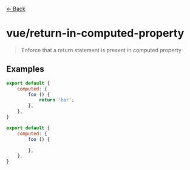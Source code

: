 [&#x2190; Back](./)
# vue/return-in-computed-property

> Enforce that a return statement is present in computed property

 

## Examples

<code-highlight>
 
<div slot="correct">

```js
export default {
    computed: {
        foo () {
            return 'bar';
        },
    },
}

```

</div>

 
<div slot="incorrect">

```js
export default {
    computed: {
        foo () {

        },
    },
}

```

</div>

 
</code-highlight>

